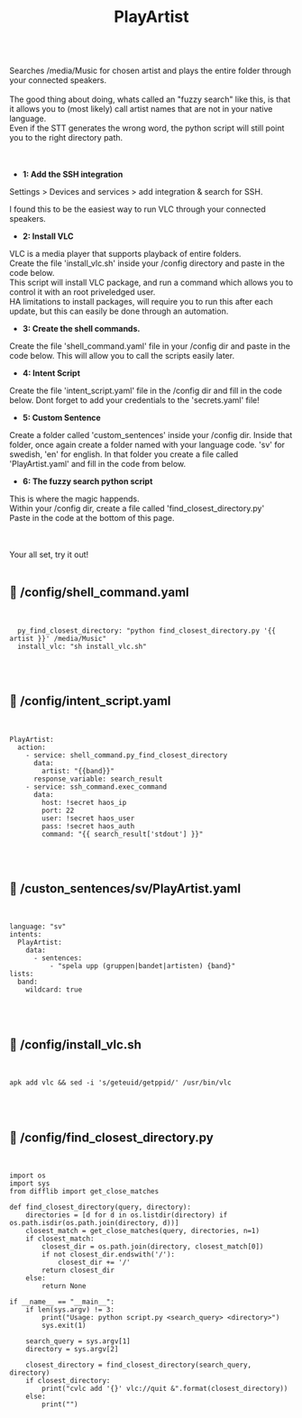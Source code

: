 
<h1 align="center">
<br>
PlayArtist
</h1><br>
<br><br>
Searches /media/Music for chosen artist and plays the entire folder through your connected speakers.<br><br>
The good thing about doing, whats called an "fuzzy search" like this, is that it allows you to (most likely) call artist names that are not in your native language.<br> 
Even if the STT generates the wrong word, the python script will still point you to the right directory path.<br>
<br><br>

- **1: Add the SSH integration** <br>

Settings > Devices and services > add integration & search for SSH.<br>

I found this to be the easiest way to run VLC through your connected speakers.<br>

- **2: Install VLC** <br>

VLC is a media player that supports playback of entire folders.<br>
Create the file 'install_vlc.sh' inside your /config directory and paste in the code below.<br>
This script will install VLC package, and run a command which allows you to control it with an root priveledged user.<br>
HA limitations to install packages, will require you to run this after each update, but this can easily be done through an automation.<br>

- **3: Create the shell commands.** <br>

Create the file 'shell_command.yaml' file in your /config dir and paste in the code below.
This will allow you to call the scripts easily later.

- **4: Intent Script** <br>

Create the file 'intent_script.yaml' file in the /config dir and fill in the code below.
Dont forget to add your credentials to the 'secrets.yaml' file!

- **5: Custom Sentence** <br>

Create a folder called 'custom_sentences' inside your /config dir.
Inside that folder, once again create a folder named with your language code. 'sv' for swedish, 'en' for english.
In that folder you create a file called 'PlayArtist.yaml' and fill in the code from below. 

- **6: The fuzzy search python script** <br>

This is where the magic happends. <br>
Within your /config dir, create a file called 'find_closest_directory.py'<br>
Paste in the code at the bottom of this page. <br>

<br><br>
Your all set, try it out!<br><br>

## 🦆 /config/shell_command.yaml <br>


<br>


```
  py_find_closest_directory: "python find_closest_directory.py '{{ artist }}' /media/Music"
  install_vlc: "sh install_vlc.sh"
```

<br><br>


## 🦆 /config/intent_script.yaml <br>


<br>

```
PlayArtist:
  action:
    - service: shell_command.py_find_closest_directory
      data: 
        artist: "{{band}}"
      response_variable: search_result
    - service: ssh_command.exec_command
      data:
        host: !secret haos_ip
        port: 22
        user: !secret haos_user
        pass: !secret haos_auth
        command: "{{ search_result['stdout'] }}"
```

<br><br>


## 🦆 /custon_sentences/sv/PlayArtist.yaml <br>


<br>

```
language: "sv"
intents:
  PlayArtist:
    data:
      - sentences:
          - "spela upp (gruppen|bandet|artisten) {band}"
lists:
  band:
    wildcard: true   
```

<br><br>


## 🦆 /config/install_vlc.sh <br>


<br>

```
apk add vlc && sed -i 's/geteuid/getppid/' /usr/bin/vlc
```

<br><br>


## 🦆 /config/find_closest_directory.py <br>


<br>

```
import os
import sys
from difflib import get_close_matches

def find_closest_directory(query, directory):
    directories = [d for d in os.listdir(directory) if os.path.isdir(os.path.join(directory, d))]
    closest_match = get_close_matches(query, directories, n=1)
    if closest_match:
        closest_dir = os.path.join(directory, closest_match[0])
        if not closest_dir.endswith('/'):
            closest_dir += '/'
        return closest_dir
    else:
        return None

if __name__ == "__main__":
    if len(sys.argv) != 3:
        print("Usage: python script.py <search_query> <directory>")
        sys.exit(1)

    search_query = sys.argv[1]
    directory = sys.argv[2]

    closest_directory = find_closest_directory(search_query, directory)
    if closest_directory:
        print("cvlc add '{}' vlc://quit &".format(closest_directory))
    else:
        print("")
```


<br><br>
